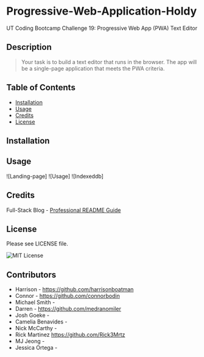 # Progressive-Web-Application-Holdy
UT Coding Bootcamp Challenge 19: Progressive Web App (PWA) Text Editor


## Description

> Your task is to build a text editor that runs in the browser. The app will be a single-page application that meets the PWA criteria.

## Table of Contents

- [Installation](#installation)
- [Usage](#usage)
- [Credits](#credits)
- [License](#license)

## Installation



## Usage

![Landing-page]
![Usage]
![Indexeddb]

## Credits

Full-Stack Blog - [Professional README Guide](https://coding-boot-camp.github.io/full-stack/github/professional-readme-guide)

## License

Please see LICENSE file.

![MIT License](https://img.shields.io/github/license/AustinBQ02/c03-password-generator)

## Contributors
- Harrison - https://github.com/harrisonboatman
- Connor - https://github.com/connorbodin
- Michael Smith -
- Darren - https://github.com/medranomiler
- Josh Goeke -
- Camelia Benavides -
- Nick McCarthy -
- Rick Martinez https://github.com/Rick3Mrtz
- MJ Jeong -
- Jessica Ortega -